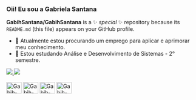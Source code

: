### Oii! Eu sou a Gabriela Santana 

**GabihSantana/GabihSantana** is a ✨ _special_ ✨ repository because its `README.md` (this file) appears on your GitHub profile.

- 🔭 Atualmente estou procurando um emprego para aplicar e aprimorar meu conhecimento.
- 🌱 Estou estudando Análise e Desenvolvimento de Sistemas - 2° semestre.

<div>
  <a href="https://github.com/GabihSantana">
  <img heigh="180em" src="https://github-readme-status.vercel.app/api?username=GabihSantana&show_icons=true&theme=midnight-purple&include_all_comits=true&count_private=true" />
  <img heigh="180em" src="https://github-readme-status.vercel.app/api/top-langs/?username=GabihSantana&layout=compact&langs_count=16&theme=midnight-purple" />
</div>
    
<div style="display: inline-block"> <br />
  <img align="center" alt="Gabih-HTML" height="30" width="40" src="https://cdn.jsdelivr.net/gh/devicons/devicon/icons/html5/html5-plain.svg" />
  <img align="center" alt="Gabih-CSS" height="30" width="40" src="https://cdn.jsdelivr.net/gh/devicons/devicon/icons/css3/css3-plain.svg" />
  <img align="center" alt="Gabih-C" height="30" width="40" src="https://cdn.jsdelivr.net/gh/devicons/devicon/icons/c/c-plain.svg" />
  <img align="center" alt="Gabih-JS" height="30" width="40" src="https://cdn.jsdelivr.net/gh/devicons/devicon/icons/javascript/javascript-plain.svg" />
</div>

##

